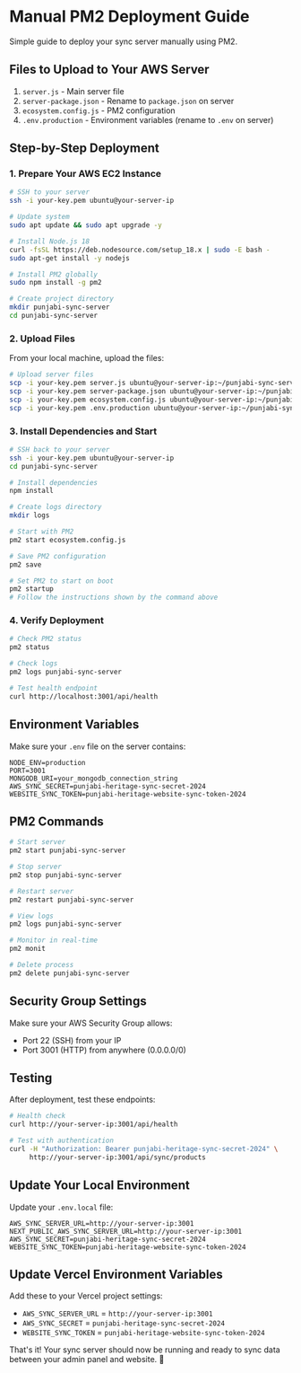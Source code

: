 # Manual PM2 Deployment Guide

Simple guide to deploy your sync server manually using PM2.

## Files to Upload to Your AWS Server

1. `server.js` - Main server file
2. `server-package.json` - Rename to `package.json` on server
3. `ecosystem.config.js` - PM2 configuration
4. `.env.production` - Environment variables (rename to `.env` on server)

## Step-by-Step Deployment

### 1. Prepare Your AWS EC2 Instance

```bash
# SSH to your server
ssh -i your-key.pem ubuntu@your-server-ip

# Update system
sudo apt update && sudo apt upgrade -y

# Install Node.js 18
curl -fsSL https://deb.nodesource.com/setup_18.x | sudo -E bash -
sudo apt-get install -y nodejs

# Install PM2 globally
sudo npm install -g pm2

# Create project directory
mkdir punjabi-sync-server
cd punjabi-sync-server
```

### 2. Upload Files

From your local machine, upload the files:

```bash
# Upload server files
scp -i your-key.pem server.js ubuntu@your-server-ip:~/punjabi-sync-server/
scp -i your-key.pem server-package.json ubuntu@your-server-ip:~/punjabi-sync-server/package.json
scp -i your-key.pem ecosystem.config.js ubuntu@your-server-ip:~/punjabi-sync-server/
scp -i your-key.pem .env.production ubuntu@your-server-ip:~/punjabi-sync-server/.env
```

### 3. Install Dependencies and Start

```bash
# SSH back to your server
ssh -i your-key.pem ubuntu@your-server-ip
cd punjabi-sync-server

# Install dependencies
npm install

# Create logs directory
mkdir logs

# Start with PM2
pm2 start ecosystem.config.js

# Save PM2 configuration
pm2 save

# Set PM2 to start on boot
pm2 startup
# Follow the instructions shown by the command above
```

### 4. Verify Deployment

```bash
# Check PM2 status
pm2 status

# Check logs
pm2 logs punjabi-sync-server

# Test health endpoint
curl http://localhost:3001/api/health
```

## Environment Variables

Make sure your `.env` file on the server contains:

```env
NODE_ENV=production
PORT=3001
MONGODB_URI=your_mongodb_connection_string
AWS_SYNC_SECRET=punjabi-heritage-sync-secret-2024
WEBSITE_SYNC_TOKEN=punjabi-heritage-website-sync-token-2024
```

## PM2 Commands

```bash
# Start server
pm2 start punjabi-sync-server

# Stop server
pm2 stop punjabi-sync-server

# Restart server
pm2 restart punjabi-sync-server

# View logs
pm2 logs punjabi-sync-server

# Monitor in real-time
pm2 monit

# Delete process
pm2 delete punjabi-sync-server
```

## Security Group Settings

Make sure your AWS Security Group allows:
- Port 22 (SSH) from your IP
- Port 3001 (HTTP) from anywhere (0.0.0.0/0)

## Testing

After deployment, test these endpoints:

```bash
# Health check
curl http://your-server-ip:3001/api/health

# Test with authentication
curl -H "Authorization: Bearer punjabi-heritage-sync-secret-2024" \
     http://your-server-ip:3001/api/sync/products
```

## Update Your Local Environment

Update your `.env.local` file:

```env
AWS_SYNC_SERVER_URL=http://your-server-ip:3001
NEXT_PUBLIC_AWS_SYNC_SERVER_URL=http://your-server-ip:3001
AWS_SYNC_SECRET=punjabi-heritage-sync-secret-2024
WEBSITE_SYNC_TOKEN=punjabi-heritage-website-sync-token-2024
```

## Update Vercel Environment Variables

Add these to your Vercel project settings:
- `AWS_SYNC_SERVER_URL` = `http://your-server-ip:3001`
- `AWS_SYNC_SECRET` = `punjabi-heritage-sync-secret-2024`
- `WEBSITE_SYNC_TOKEN` = `punjabi-heritage-website-sync-token-2024`

That's it! Your sync server should now be running and ready to sync data between your admin panel and website. 🚀
